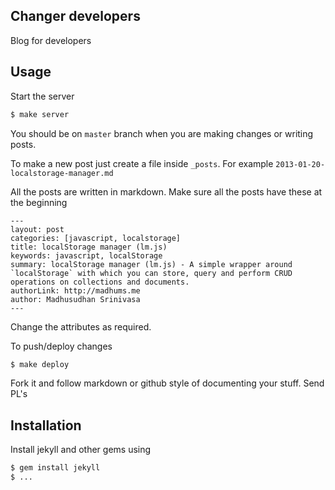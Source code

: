 ## Changer developers

Blog for developers

## Usage

Start the server

```sh
$ make server
```

You should be on `master` branch when you are making changes or writing posts.

To make a new post just create a file inside `_posts`. For example `2013-01-20-localstorage-manager.md`

All the posts are written in markdown. Make sure all the posts have these at the beginning

```
---
layout: post
categories: [javascript, localstorage]
title: localStorage manager (lm.js)
keywords: javascript, localStorage
summary: localStorage manager (lm.js) - A simple wrapper around `localStorage` with which you can store, query and perform CRUD operations on collections and documents.
authorLink: http://madhums.me
author: Madhusudhan Srinivasa
---
```

Change the attributes as required.

To push/deploy changes

```sh
$ make deploy
```

Fork it and follow markdown or github style of documenting your stuff. Send PL's

## Installation

Install jekyll and other gems using

```sh
$ gem install jekyll
$ ...
```
